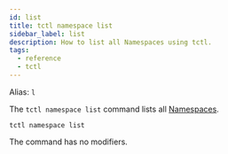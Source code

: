 ```yaml
---
id: list
title: tctl namespace list
sidebar_label: list
description: How to list all Namespaces using tctl.
tags:
  - reference
  - tctl
---
```


Alias: `l`

The `tctl namespace list` command lists all [Namespaces](/concepts/what-is-a-namespace).

`tctl namespace list`

The command has no modifiers.
